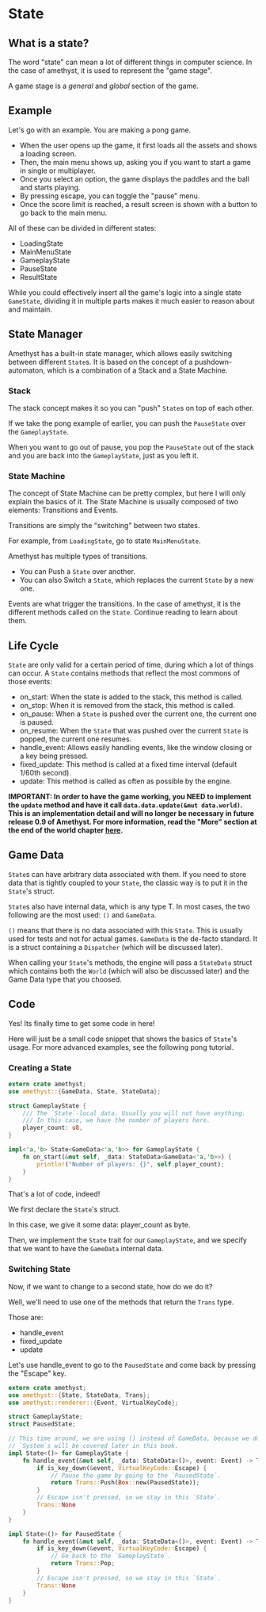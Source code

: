 # State

## What is a state?
The word "state" can mean a lot of different things in computer science.
In the case of amethyst, it is used to represent the "game stage".

A game stage is a *general* and *global* section of the game.

## Example

Let's go with an example.
You are making a pong game.

* When the user opens up the game, it first loads all the assets and shows a loading screen.
* Then, the main menu shows up, asking you if you want to start a game in single or multiplayer.
* Once you select an option, the game displays the paddles and the ball and starts playing.
* By pressing escape, you can toggle the "pause" menu.
* Once the score limit is reached, a result screen is shown with a button to go back to the main menu.

All of these can be divided in different states:
* LoadingState
* MainMenuState
* GameplayState
* PauseState
* ResultState

While you could effectively insert all the game's logic into a single state `GameState`,
dividing it in multiple parts makes it much easier to reason about and maintain.

## State Manager

Amethyst has a built-in state manager, which allows easily switching between different `State`s.
It is based on the concept of a pushdown-automaton, which is a combination of a Stack and a State Machine.

### Stack

The stack concept makes it so you can "push" `State`s on top of each other.

If we take the pong example of earlier, you can push the `PauseState` over the `GameplayState`.

When you want to go out of pause, you pop the `PauseState` out of the stack and you are back into the `GameplayState`, just as you left it.

### State Machine

The concept of State Machine can be pretty complex, but here I will only explain the basics of it.
The State Machine is usually composed of two elements: Transitions and Events.

Transitions are simply the "switching" between two states.

For example, from `LoadingState`, go to state `MainMenuState`.

Amethyst has multiple types of transitions.
* You can Push a `State` over another.
* You can also Switch a `State`, which replaces the current `State` by a new one.

Events are what trigger the transitions. In the case of amethyst, it is the different methods called on the `State`. Continue reading to learn about them.

## Life Cycle

`State` are only valid for a certain period of time, during which a lot of things can occur.
A `State` contains methods that reflect the most commons of those events:
* on_start: When the state is added to the stack, this method is called.
* on_stop: When it is removed from the stack, this method is called.
* on_pause: When a `State` is pushed over the current one, the current one is paused.
* on_resume: When the `State` that was pushed over the current `State` is popped, the current one resumes.
* handle_event: Allows easily handling events, like the window closing or a key being pressed.
* fixed_update: This method is called at a fixed time interval (default 1/60th second).
* update: This method is called as often as possible by the engine.


**IMPORTANT: In order to have the game working, you NEED to implement the `update` method and have it call `data.data.update(&mut data.world)`. This is an implementation detail and will no longer be necessary in future release 0.9 of Amethyst. For more information, read the "More" section at the end of the world chapter [here](./world.md#more).**

## Game Data

`State`s can have arbitrary data associated with them.
If you need to store data that is tightly coupled to your `State`, the classic way is to put it in the `State`'s struct.

`State`s also have internal data, which is any type T.
In most cases, the two following are the most used: `()` and `GameData`.

`()` means that there is no data associated with this `State`. This is usually used for tests and not for actual games.
`GameData` is the de-facto standard. It is a struct containing a `Dispatcher` (which will be discussed later).

When calling your `State`'s methods, the engine will pass a `StateData` struct which contains both the `World` (which will also be discussed later) and the Game Data type that you choosed.

## Code

Yes! Its finally time to get some code in here!

Here will just be a small code snippet that shows the basics of `State`'s usage.
For more advanced examples, see the following pong tutorial.

### Creating a State

```rust
extern crate amethyst;
use amethyst::{GameData, State, StateData};

struct GameplayState {
    /// The `State`-local data. Usually you will not have anything.
    /// In this case, we have the number of players here.
    player_count: u8,
}

impl<'a,'b> State<GameData<'a,'b>> for GameplayState {
    fn on_start(&mut self, _data: StateData<GameData<'a,'b>>) {
        println!("Number of players: {}", self.player_count);
    }
}
```

That's a lot of code, indeed!

We first declare the `State`'s struct.

In this case, we give it some data: player_count as byte.

Then, we implement the `State` trait for our `GameplayState`, and we specify that we want to have the `GameData` internal data.

### Switching State

Now, if we want to change to a second state, how do we do it?

Well, we'll need to use one of the methods that return the `Trans` type.

Those are:
* handle_event
* fixed_update
* update

Let's use handle_event to go to the `PausedState` and come back by pressing the "Escape" key.

```rust
extern crate amethyst;
use amethyst::{State, StateData, Trans};
use amethyst::renderer::{Event, VirtualKeyCode};

struct GameplayState;
struct PausedState;

// This time around, we are using () instead of GameData, because we don't have any `System`s.
// `System`s will be covered later in this book.
impl State<()> for GameplayState {
    fn handle_event(&mut self, _data: StateData<()>, event: Event) -> Trans<()> {
        if is_key_down(&event, VirtualKeyCode::Escape) {
            // Pause the game by going to the `PausedState`.
            return Trans::Push(Box::new(PausedState));
        }
        // Escape isn't pressed, so we stay in this `State`.
        Trans::None
    }
}

impl State<()> for PausedState {
    fn handle_event(&mut self, _data: StateData<()>, event: Event) -> Trans<()> {
        if is_key_down(&event, VirtualKeyCode::Escape) {
            // Go back to the `GameplayState`.
            return Trans::Pop;
        }
        // Escape isn't pressed, so we stay in this `State`.
        Trans::None
    }
}

```
